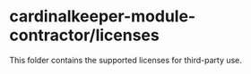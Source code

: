 # cardinalkeeper-module-contractor/licenses

This folder contains the supported licenses for third-party use.
